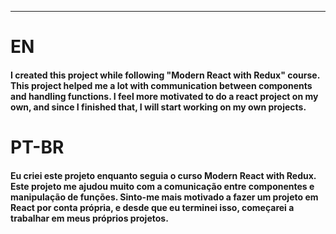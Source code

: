 
<hr/>
<h1>EN</h1>
<h4>I created this project while following "Modern React with Redux" course. This project helped me a lot with communication between components and handling functions. I feel more motivated to do a react project on my own, and since I finished that, I will start working on my own projects.</h4>

</hr>
<h1>PT-BR</h1>
<h4>Eu criei este projeto enquanto seguia o curso Modern React with Redux. Este projeto me ajudou muito com a comunicação entre componentes e manipulação de funções. Sinto-me mais motivado a fazer um projeto em React por conta própria, e desde que eu terminei isso, começarei a trabalhar em meus próprios projetos.</h4>
</hr>
